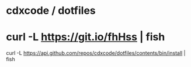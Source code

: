 # cdxcode / dotfiles

# curl -L https://git.io/fhHss | fish

curl -L https://api.github.com/repos/cdxcode/dotfiles/contents/bin/install | fish
